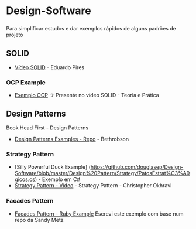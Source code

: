 # Design-Software

###
 Para simplificar estudos e dar exemplos rápidos de alguns padrões de projeto
 
## SOLID
 * [Vídeo SOLID](https://www.youtube.com/watch?v=Q2QdkiX6p_Y) - Eduardo Pires
 
### OCP Example
 * [Exemplo OCP](https://github.com/douglasep/Design-Software/blob/master/SOLID/Open%20Close/ExemploOCP.cs) -> Presente no vídeo SOLID - Teoria e Prática

## Design Patterns
Book Head First - Design Patterns
* [Design Patterns Examples - Repo](https://github.com/bethrobson/Head-First-Design-Patterns/tree/master/src/headfirst/designpatterns) - Bethrobson

### Strategy Pattern
* [Silly Powerful Duck Example] (https://github.com/douglasep/Design-Software/blob/master/Design%20Pattern/Strategy/PatosEstrat%C3%A9gicos.cs) - Exemplo em C#
* [Strategy Pattern - Vídeo](youtube.com/watch?v=v9ejT8FO-7I&t=1290s) - Strategy Pattern - Christopher Okhravi

### Facades Pattern
* [Facades Pattern - Ruby Example](https://github.com/douglasep/Design-Software/blob/master/Design%20Pattern/Facades/exemplo_facade.rb) Escrevi este exemplo com base num repo da Sandy Metz

